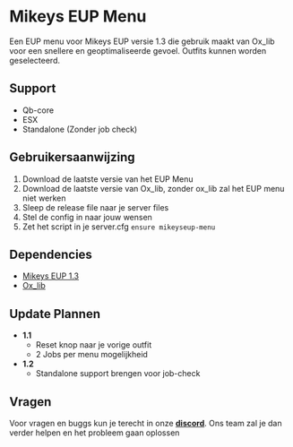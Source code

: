 
# Mikeys EUP Menu

Een EUP menu voor Mikeys EUP versie 1.3 die gebruik maakt van Ox_lib voor een snellere en geoptimaliseerde gevoel. Outfits kunnen worden geselecteerd.

## Support
- Qb-core
- ESX
- Standalone (Zonder job check)

## Gebruikersaanwijzing
1. Download de laatste versie van het EUP Menu
2. Download de laatste versie van Ox_lib, zonder ox_lib zal het EUP menu niet werken
3. Sleep de release file naar je server files
4. Stel de config in naar jouw wensen
5. Zet het script in je server.cfg `ensure mikeyseup-menu`

## Dependencies
- [Mikeys EUP 1.3](https://discord.gg/pdFSzG6YdJ)
- [Ox_lib](https://github.com/overextended/ox_lib/releases/tag/v3.18.0)




## Update Plannen
- **1.1**
    - Reset knop naar je vorige outfit
    - 2 Jobs per menu mogelijkheid
- **1.2**
    - Standalone support brengen voor job-check


## Vragen
Voor vragen en buggs kun je terecht in onze __[discord](https://discord.gg/pdFSzG6YdJ)__. Ons team zal je dan verder helpen en het probleem gaan oplossen